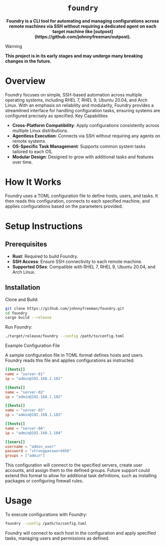 <div align="center">
  <h1><code>foundry</code></h1>

  <p><b>Foundry is a CLI tool for automating and managing configurations across remote machines via SSH without requiring a dedicated agent on each target machine like [outpost](https://github.com/johnnyfreeman/outpost).
</b></p>
</div>

> [!WARNING]
> **This project is in its early stages and may undergo many breaking changes in the future.**

# Overview

Foundry focuses on simple, SSH-based automation across multiple operating systems, including RHEL 7, RHEL 9, Ubuntu 20.04, and Arch Linux. With an emphasis on reliability and modularity, Foundry provides a streamlined interface for handling configuration tasks, ensuring systems are configured precisely as specified.
Key Capabilities

- **Cross-Platform Compatibility**: Apply configurations consistently across multiple Linux distributions.
- **Agentless Execution**: Connects via SSH without requiring any agents on remote systems.
- **OS-Specific Task Management**: Supports common system tasks tailored to each OS.
- **Modular Design**: Designed to grow with additional tasks and features over time.

# How It Works

Foundry uses a TOML configuration file to define hosts, users, and tasks. It then reads this configuration, connects to each specified machine, and applies configurations based on the parameters provided.

# Setup Instructions

## Prerequisites

- **Rust**: Required to build Foundry.
- **SSH Access**: Ensure SSH connectivity to each remote machine.
- **Supported OSes**: Compatible with RHEL 7, RHEL 9, Ubuntu 20.04, and Arch Linux.

## Installation

Clone and Build:

```sh
git clone https://github.com/johnnyfreeman/foundry.git
cd foundry
cargo build --release
```

Run Foundry:

```sh
./target/release/foundry --config /path/to/config.toml
```

Example Configuration File

A sample configuration file in TOML format defines hosts and users. Foundry reads this file and applies configurations as instructed:

```toml
[[hosts]]
name = "server-01"
ip = "admin@192.168.1.101"

[[hosts]]
name = "server-02"
ip = "admin@192.168.1.102"

[[hosts]]
name = "server-03"
ip = "admin@192.168.1.103"

[[hosts]]
name = "server-04"
ip = "admin@192.168.1.104"

[[users]]
username = "admin_user"
password = "strongpassword456"
groups = ["admin"]
```

This configuration will connect to the specified servers, create user accounts, and assign them to the defined groups. Future support could extend this format to allow for additional task definitions, such as installing packages or configuring firewall rules.

# Usage

To execute configurations with Foundry:

```sh
foundry --config /path/to/config.toml
```

Foundry will connect to each host in the configuration and apply specified tasks, managing users and permissions as defined.
